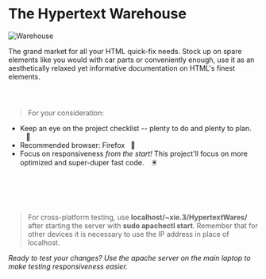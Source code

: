 # The Hypertext Warehouse
![Warehouse](https://user-images.githubusercontent.com/79682953/164791360-bd2cf839-aee0-4255-a41e-ebf721b2812a.jpg)


The grand market for all your HTML quick-fix needs. Stock up on spare elements like you would with car parts or conveniently enough, use it as an aesthetically relaxed yet informative documentation on HTML's finest elements.
<br><br>
#

> For your consideration:
- Keep an eye on the project checklist -- plenty to do and plenty to plan. &nbsp;&nbsp;&nbsp;:minidisc:
- Recommended browser: Firefox&nbsp;&nbsp;&nbsp;:bookmark_tabs:
- Focus on responsiveness _from the start!_ This project'll focus on more optimized and super-duper fast code. &nbsp;&nbsp;&nbsp;:trackball:

<br><br>
#
> For cross-platform testing, use **localhost/~xie.3/HypertextWares/** after starting the server with **sudo apachectl start**. Remember that for other devices it is necessary to use the IP address in place of localhost.

_Ready to test your changes? Use the apache server on the main laptop to make testing responsiveness easier._
